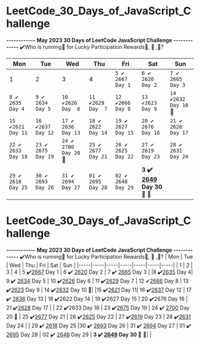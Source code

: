 # LeetCode_30_Days_of_JavaScript_Challenge

**------------ May 2023 30 Days of LeetCode JavaScript Challenge -------------**
✔️Who is running🏃 for Lucky Participation Rewards🧢, 🍾 ,👕?

| Mon | Tue | Wed | Thu | Fri | Sat | Sun |
|-----|-----|-----|-----|-----|-----|-----|
| 1   | 2   | 3   | 4   | `5 ✔️ 2667 Day 1` | `6 ✔️ 2620 Day 2` | `7 ✔️ 2665 Day 3` |
|`8 ✔️ 2635 Day 4`| `9 ✔️ 2634 Day 5`  | `10 ✔️2626 Day  6` | `11 ✔️2629 Day  7` | `12 ✔️2666 Day 8`  | `13 ✔️2623 Day 9`  | `14 ✔️2632 Day 10` 🧢|
|`15 ✔️2621 Day 11`| `16  ✔️2637 Day 12` | `17 ✔️ 2636 Day 13`  | `18 ✔️ 2622 Day 14`  | `19 ✔️ 2627 Day 15`  | `20 ✔️ 2676 Day 16`  | `21 ✔️ 2628 Day 17` |
| `22 ✔️ 2633 Day 18`  | `23 ✔️ 2675 Day 19`  | `24 ✔️ 2700 Day 20` 🍾 |  `25 ✔️ 2677 Day 21`  | `26 ✔️ 2625 Day 22`  | `27 ✔️ 2619 Day 23`| `28 ✔️ 2631 Day 24`
|`29 ✔️ 2618 Day 25`  | `30 ✔️ 2693 Day 26`  | `31 ✔️ 2694 Day 27 `  |  `01 ✔️ 2695 Day 28` | `02 ✔️ 2648 Day 29` |  **3 ✔️  [2649](https://leetcode.com/problems/nested-array-generator/solutions/3591436/easy-solution-2649-nested-array-generator-level-up-your-js-skills-day-30/) Day 30**  🚩 👕|  |







# LeetCode_30_Days_of_JavaScript_Challenge

**------------ May 2023 30 Days of LeetCode JavaScript Challenge -------------**
✔️Who is running🏃 for Lucky Participation Rewards🧢, 🍾 ,👕?
| Mon | Tue | Wed | Thu | Fri | Sat | Sun |
|-----|-----|-----|-----|-----|-----|-----|
| 1   | 2   | 3   | 4   | 5 ✔️[2667](https://leetcode.com/problems/create-hello-world-function/solutions/3487642/createhelloworld-level-up-your-javascript-skills-with-these-intuitive-implementations/) Day 1 | 6 ✔️ [2620](https://leetcode.com/problems/counter/solutions/3492466/counter-2620-level-up-your-javascript-skills-with-these-intuitive-implementations/) Day 2 | 7 ✔️ [2665](https://leetcode.com/problems/counter-ii/solutions/3495319/2665-counter-iilevel-upyour-javascript-skills-with-these-intuitive-implementations/) Day 3 |
|8 ✔️[2635](https://leetcode.com/problems/apply-transform-over-each-element-in-array/solutions/3499562/2635-apply-transform-level-up-your-javascript-skills-with-these-intuitive-implementations/) Day 4| 9 ✔️ [2634](https://leetcode.com/problems/filter-elements-from-array/solutions/3502664/2634-filter-elements-level-up-your-javascript-skills-with-these-intuitive-implementations/) Day 5  | 10 ✔️[2626](https://leetcode.com/problems/array-reduce-transformation/solutions/3507209/2626-array-reduce-level-up-your-javascript-skills-with-these-intuitive-implementations/)  Day  6 | 11 ✔️[2629](https://leetcode.com/problems/function-composition/solutions/3511649/2629-function-compositionlevel-upyour-javascript-skills/) Day  7 | 12 ✔[2666](https://leetcode.com/problems/allow-one-function-call/solutions/3514984/2666-allow-one-function-call-level-up-your-javascript-skills-day-8/) Day 8  | 13 ✔️[2623](https://leetcode.com/problems/memoize/solutions/3518516/easy-solution2623-function-compositionlevel-upyour-javascript-skills-day-9/) Day 9  | 14 ✔️[2632](https://leetcode.com/problems/curry/solutions/3522382/easy-solution-2632-curry-level-up-your-javascript-skills-day-10/) Day 10 🧢|
|15 ✔️[2621](https://leetcode.com/problems/sleep/solutions/3525684/easy-solution-2621-sleep-level-up-your-javascript-skills-day-11/) Day 11| 16  ✔️[2637](https://leetcode.com/problems/promise-time-limit/solutions/3529509/easy-solution-2637-promise-time-limit-level-up-your-javascript-skills-day-12/) Day 12 | 17 ✔️ [2636](https://leetcode.com/problems/promise-pool/solutions/3532865/easy-solution-2636-promise-pool-level-up-your-javascript-skills-day-13/) Day 13  | 18 ✔️2622 Day 14  | 19 ✔️2627 Day 15  | 20 ✔️2676 Day 16  | 21 ✔️[2628](https://leetcode.com/problems/json-deep-equal/solutions/3547342/easy-solution-2628-json-deep-equal-level-up-your-javascript-skills-day-17/) Day 17 |
| 22 ✔️2633 Day 18  | 23 ✔️[2675](https://leetcode.com/problems/array-of-objects-to-matrix/solutions/3554242/easy-solution2675-array-of-objects-to-matrixlevel-upyour-javascript-skills-day-19/) Day 19  | 24 ✔️ [2700](https://leetcode.com/problems/differences-between-two-objects/solutions/3557468/easy-solution-2700-differences-between-two-objects-level-up-your-javascript-skills-day-20/) Day 20 🍾 |  25 ✔️[2677](https://leetcode.com/problems/chunk-array/solutions/3560579/easy-solution2677-chunk-arraylevel-upyour-javascript-skills-day-21/) Day 21  | 26 ✔️[2625](https://leetcode.com/problems/flatten-deeply-nested-array/solutions/3563943/easy-solution-2625-flatten-deeply-nested-array-level-up-your-javascript-skills-day-22/) Day 22  | 27 ✔️[2619](https://leetcode.com/problems/array-prototype-last/solutions/3421043/array-prototype-last-level-up-your-javascript-skills-with-these-intuitive-implementations/) Day 23 | 28 ✔️[2631](https://leetcode.com/problems/array-prototype-last/solutions/3421043/array-prototype-last-level-up-your-javascript-skills-with-these-intuitive-implementations/) Day 24  |
| 29 ✔️ [2618](https://leetcode.com/problems/check-if-object-instance-of-class/solutions/3573790/easy-solution-2618-check-if-object-instance-of-class-level-up-your-javascript-skills-day-25/) Day 25 |30 ✔️ [2693](https://leetcode.com/problems/call-function-with-custom-context/solutions/3577332/easy-solution-2693-call-function-with-custom-context-level-up-your-javascript-skills-day-26/) Day 26 | 31 ✔️ [2694](https://leetcode.com/problems/event-emitter/solutions/3580952/easy-solution-2694-event-emitter-level-up-your-javascript-skills-day-27/) Day 27   | 01 ✔️ [2695](https://leetcode.com/problems/array-wrapper/solutions/3584650/2695-array-wrapper-level-up-your-js-skills-with-these-intuitive-implementations-day-28/) Day 28 | 02 ✔️ [2648](https://leetcode.com/problems/generate-fibonacci-sequence/solutions/3587908/easy-solution-2648-generate-fibonacci-sequence-level-up-your-js-skills-day-29/) Day 29   | **3 ✔️  [2649](https://leetcode.com/problems/nested-array-generator/solutions/3591436/easy-solution-2649-nested-array-generator-level-up-your-js-skills-day-30/) Day 30**  🚩 👕|  |





